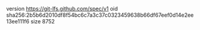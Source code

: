 version https://git-lfs.github.com/spec/v1
oid sha256:2b5b6d2010df8f54bc6c7a3c37c0323459638b66df67eef0d14e2ee13ee111f6
size 8752
